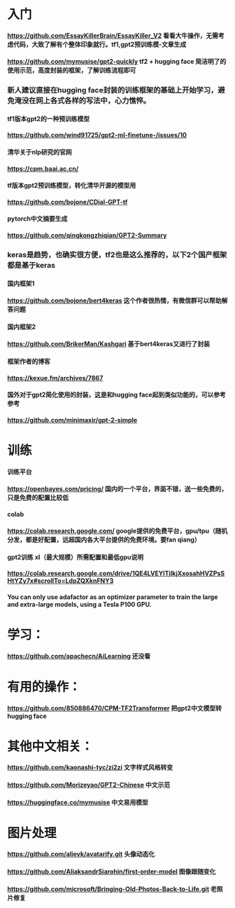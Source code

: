 # 入门

#### https://github.com/EssayKillerBrain/EssayKiller_V2  看看大牛操作，无需考虑代码，大致了解有个整体印象就行。tf1,gpt2预训练模-文章生成

#### https://github.com/mymusise/gpt2-quickly    tf2 + hugging face 简洁明了的使用示范，高度封装的框架，了解训练流程即可

### 新人建议直接在hugging face封装的训练框架的基础上开始学习，避免淹没在网上各式各样的写法中，心力憔悴。

#### tf1版本gpt2的一种预训练模型
#### https://github.com/wind91725/gpt2-ml-finetune-/issues/10

#### 清华关于nlp研究的官网
#### https://cpm.baai.ac.cn/
#### tf版本gpt2预训练模型，转化清华开源的模型用
#### https://github.com/bojone/CDial-GPT-tf
#### pytorch中文摘要生成
#### https://github.com/qingkongzhiqian/GPT2-Summary

### keras是趋势，也确实很方便，tf2也是这么推荐的，以下2个国产框架都是基于keras

#### 国内框架1
#### https://github.com/bojone/bert4keras    这个作者很热情，有微信群可以帮助解答问题

#### 国内框架2
#### https://github.com/BrikerMan/Kashgari   基于bert4keras又进行了封装

#### 框架作者的博客
#### https://kexue.fm/archives/7867

#### 国外对于gpt2简化使用的封装，这是和hugging face起到类似功能的，可以参考参考
#### https://github.com/minimaxir/gpt-2-simple 



# 训练

#### 训练平台
#### https://openbayes.com/pricing/ 国内的一个平台，界面不错，送一些免费的，只是免费的配置比较低

#### colab
#### https://colab.research.google.com/ google提供的免费平台，gpu/tpu（随机分发，都是好配置，远超国内各大平台提供的免费环境。要fan qiang）

#### gpt2训练 xl（最大规模）所需配置和最低gpu说明
#### https://colab.research.google.com/drive/1QE4LVEYITjIkjXxosahHVZPsSHtYZy7x#scrollTo=LdpZQXknFNY3
#### You can only use adafactor as an optimizer parameter to train the large and extra-large models, using a Tesla P100 GPU. 

# 学习：
#### https://github.com/apachecn/AiLearning  还没看

# 有用的操作：
#### https://github.com/850886470/CPM-TF2Transformer  把gpt2中文模型转hugging face

 
# 其他中文相关：
#### https://github.com/kaonashi-tyc/zi2zi  文字样式风格转变
#### https://github.com/Morizeyao/GPT2-Chinese  中文示范
#### https://huggingface.co/mymusise 中文易用模型

# 图片处理
#### https://github.com/alievk/avatarify.git 头像动态化
#### https://github.com/AliaksandrSiarohin/first-order-model 图像跟随变化
#### https://github.com/microsoft/Bringing-Old-Photos-Back-to-Life.git  老照片修复

